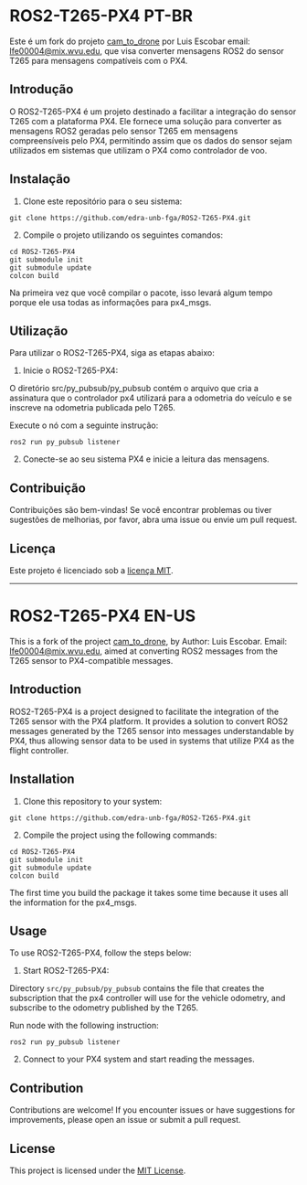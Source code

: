 # ROS2-T265-PX4 PT-BR

Este é um fork do projeto [cam_to_drone](https://bitbucket.org/wvufarolab/cam_to_drone/src/master/) por Luis Escobar email: lfe00004@mix.wvu.edu, que visa converter mensagens ROS2 do sensor T265 para mensagens compatíveis com o PX4.

## Introdução

O ROS2-T265-PX4 é um projeto destinado a facilitar a integração do sensor T265 com a plataforma PX4. Ele fornece uma solução para converter as mensagens ROS2 geradas pelo sensor T265 em mensagens compreensíveis pelo PX4, permitindo assim que os dados do sensor sejam utilizados em sistemas que utilizam o PX4 como controlador de voo.

## Instalação

1. Clone este repositório para o seu sistema:

 ```git clone https://github.com/edra-unb-fga/ROS2-T265-PX4.git```

2. Compile o projeto utilizando os seguintes comandos:
```
cd ROS2-T265-PX4
git submodule init
git submodule update
colcon build
```
Na primeira vez que você compilar o pacote, isso levará algum tempo porque ele usa todas as informações para px4_msgs.
## Utilização

Para utilizar o ROS2-T265-PX4, siga as etapas abaixo:

1. Inicie o ROS2-T265-PX4:

O diretório src/py_pubsub/py_pubsub contém o arquivo que cria a assinatura que o controlador px4 utilizará para a odometria do veículo e se inscreve na odometria publicada pelo T265.

Execute o nó com a seguinte instrução:

```
ros2 run py_pubsub listener
```
2. Conecte-se ao seu sistema PX4 e inicie a leitura das mensagens.

## Contribuição

Contribuições são bem-vindas! Se você encontrar problemas ou tiver sugestões de melhorias, por favor, abra uma issue ou envie um pull request.

## Licença

Este projeto é licenciado sob a [licença MIT](LICENSE).

---

# ROS2-T265-PX4 EN-US

This is a fork of the project [cam_to_drone](https://bitbucket.org/wvufarolab/cam_to_drone/src/master/), by Author: Luis Escobar. Email: lfe00004@mix.wvu.edu, aimed at converting ROS2 messages from the T265 sensor to PX4-compatible messages.

## Introduction

ROS2-T265-PX4 is a project designed to facilitate the integration of the T265 sensor with the PX4 platform. It provides a solution to convert ROS2 messages generated by the T265 sensor into messages understandable by PX4, thus allowing sensor data to be used in systems that utilize PX4 as the flight controller.

## Installation

1. Clone this repository to your system: 

 ```git clone https://github.com/edra-unb-fga/ROS2-T265-PX4.git```

2. Compile the project using the following commands:
```
cd ROS2-T265-PX4
git submodule init
git submodule update
colcon build
```
The first time you build the package it takes some time because it uses all the information for the px4_msgs.

## Usage

To use ROS2-T265-PX4, follow the steps below:

1. Start ROS2-T265-PX4:

Directory `src/py_pubsub/py_pubsub` contains the file that creates the subscription that the px4 controller will use for the vehicle odometry, and subscribe to the odometry published by the T265.

Run node with the following instruction:
```
ros2 run py_pubsub listener
```
2. Connect to your PX4 system and start reading the messages.

## Contribution

Contributions are welcome! If you encounter issues or have suggestions for improvements, please open an issue or submit a pull request.

## License

This project is licensed under the [MIT License](LICENSE).





